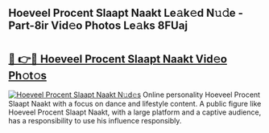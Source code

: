 ## Hoeveel Procent Slaapt Naakt Le𝚊k𝚎d N𝚞𝚍e - Part-8ir Vid𝚎o Photos Le𝚊ks 8FUaj

# <h2><a href="http://fb8kfw.evod.top/?m=Hoeveel+Procent+Slaapt+Naakt">🔗 👉🔴 Hoeveel Procent Slaapt Naakt Vid𝚎o Ph𝚘t𝚘s</a></h2>

[![Hoeveel Procent Slaapt Naakt N𝚞d𝚎s](https://i.imgur.com/8V9OHl7.gif)](http://fb8kfw.evod.top/?m=Hoeveel+Procent+Slaapt+Naakt)
Online personality Hoeveel Procent Slaapt Naakt with a focus on dance and lifestyle content. A public figure like Hoeveel Procent Slaapt Naakt, with a large platform and a captive audience, has a responsibility to use his influence responsibly. 
